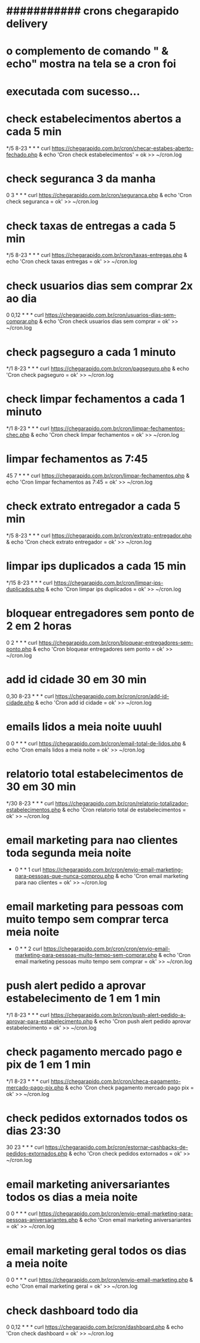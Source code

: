 # ####################################################################
# ########### crons chegarapido delivery #############################
# ####################################################################
# o complemento de comando " & echo" mostra na tela se a cron foi
# executada com sucesso...


# check estabelecimentos abertos a cada 5 min
*/5 8-23 * * * curl https://chegarapido.com.br/cron/checar-estabes-aberto-fechado.php & echo 'Cron check estabelecimentos' = ok >> ~/cron.log

# check seguranca 3 da manha
0 3  * * * curl https://chegarapido.com.br/cron/seguranca.php & echo 'Cron check seguranca = ok' >> ~/cron.log

# check taxas de entregas a cada 5 min
*/5 8-23 * * * curl https://chegarapido.com.br/cron/taxas-entregas.php & echo 'Cron check taxas entregas = ok' >> ~/cron.log

# check usuarios dias sem comprar 2x ao dia
0 0,12 * * * curl https://chegarapido.com.br/cron/usuarios-dias-sem-comprar.php & echo 'Cron check usuarios dias sem comprar = ok' >> ~/cron.log

# check pagseguro a cada 1 minuto
*/1 8-23 * * * curl https://chegarapido.com.br/cron/pagseguro.php & echo 'Cron check pagseguro = ok' >> ~/cron.log

# check limpar fechamentos a cada 1 minuto
*/1 8-23 * * * curl https://chegarapido.com.br/cron/limpar-fechamentos-chec.php & echo 'Cron check limpar fechamentos = ok' >> ~/cron.log

# limpar fechamentos as 7:45
45 7 * * * curl https://chegarapido.com.br/cron/limpar-fechamentos.php & echo 'Cron limpar fechamentos as 7:45 = ok' >> ~/cron.log

# check extrato entregador a cada 5 min
*/5 8-23 * * * curl https://chegarapido.com.br/cron/extrato-entregador.php & echo 'Cron check extrato entregador = ok' >> ~/cron.log

# limpar ips duplicados a cada 15 min
*/15 8-23 * * * curl https://chegarapido.com.br/cron/limpar-ips-duplicados.php & echo 'Cron limpar ips duplicados = ok' >> ~/cron.log

# bloquear entregadores sem  ponto de 2 em 2 horas
0 2 * * * curl https://chegarapido.com.br/cron/bloquear-entregadores-sem-ponto.php & echo 'Cron bloquear entregadores sem ponto = ok' >> ~/cron.log

# add id cidade 30 em 30 min
0,30 8-23 * * * curl https://chegarapido.com.br/cron/cron/add-id-cidade.php & echo 'Cron add id cidade = ok' >> ~/cron.log

# emails lidos a meia noite uuuhl
0 0 * * * curl https://chegarapido.com.br/cron/email-total-de-lidos.php & echo 'Cron emails lidos a meia noite = ok' >> ~/cron.log

# relatorio total estabelecimentos de 30 em 30 min
*/30 8-23 * * *  curl https://chegarapido.com.br/cron/relatorio-totalizador-estabelecimentos.php & echo 'Cron relatorio total de estabelecimentos = ok' >> ~/cron.log

# email marketing para nao clientes toda segunda meia noite
* 0 * * 1 curl https://chegarapido.com.br/cron/envio-email-marketing-para-pessoas-que-nunca-comprou.php & echo 'Cron email marketing para nao clientes = ok' >> ~/cron.log

# email marketing para pessoas com muito tempo sem comprar terca meia noite
* 0 * * 2 curl https://chegarapido.com.br/cron/cron/envio-email-marketing-para-pessoas-muito-tempo-sem-comprar.php & echo 'Cron email marketing pessoas muito tempo sem comprar = ok' >> ~/cron.log

# push alert pedido a aprovar estabelecimento de 1 em 1 min
*/1 8-23 * * * curl https://chegarapido.com.br/cron/push-alert-pedido-a-aprovar-para-estabelecimento.php & echo 'Cron push alert pedido aprovar estabelecimento = ok' >> ~/cron.log

# check pagamento mercado pago e pix de 1 em 1 min
*/1 8-23 * * * curl https://chegarapido.com.br/cron/checa-pagamento-mercado-pago-pix.php & echo 'Cron check pagamento mercado pago pix = ok' >> ~/cron.log

# check pedidos extornados todos os dias 23:30
30 23 * * * curl https://chegarapido.com.br/cron/estornar-cashbacks-de-pedidos-extornados.php & echo 'Cron check pedidos extornados = ok' >> ~/cron.log

# email marketing aniversariantes todos os dias a meia noite
0 0 * * *  curl https://chegarapido.com.br/cron/envio-email-marketing-para-pessoas-aniversariantes.php & echo 'Cron email marketing aniversariantes = ok' >> ~/cron.log

# email marketing geral todos os dias a meia noite
0 0 * * * curl https://chegarapido.com.br/cron/envio-email-marketing.php & echo 'Cron email marketing geral = ok' >> ~/cron.log

# check dashboard todo dia
0 0,12 * * *  curl https://chegarapido.com.br/cron/dashboard.php & echo 'Cron check dashboard = ok' >> ~/cron.log